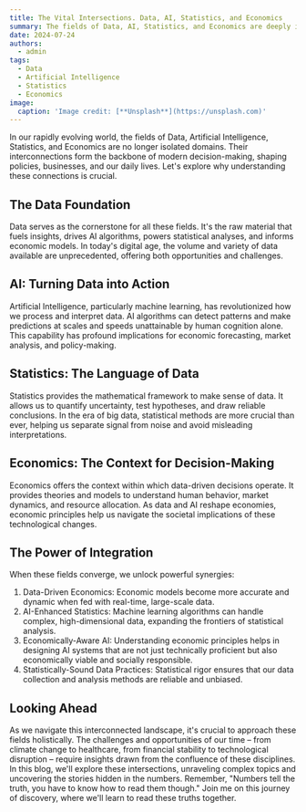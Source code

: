 ```yaml
---
title: The Vital Intersections. Data, AI, Statistics, and Economics
summary: The fields of Data, AI, Statistics, and Economics are deeply interconnected, forming the backbone of modern decision-making across various sectors. Understanding these connections is crucial as they synergistically enhance each other, enabling more accurate models, deeper insights, and better-informed policies in our increasingly complex world.
date: 2024-07-24
authors:
  - admin
tags:
  - Data
  - Artificial Intelligence
  - Statistics
  - Economics
image:
  caption: 'Image credit: [**Unsplash**](https://unsplash.com)'
---
```


In our rapidly evolving world, the fields of Data, Artificial Intelligence, Statistics, and Economics are no longer isolated domains. Their interconnections form the backbone of modern decision-making, shaping policies, businesses, and our daily lives. Let's explore why understanding these connections is crucial.

## The Data Foundation
Data serves as the cornerstone for all these fields. It's the raw material that fuels insights, drives AI algorithms, powers statistical analyses, and informs economic models. In today's digital age, the volume and variety of data available are unprecedented, offering both opportunities and challenges.

## AI: Turning Data into Action

Artificial Intelligence, particularly machine learning, has revolutionized how we process and interpret data. AI algorithms can detect patterns and make predictions at scales and speeds unattainable by human cognition alone. This capability has profound implications for economic forecasting, market analysis, and policy-making.

## Statistics: The Language of Data

Statistics provides the mathematical framework to make sense of data. It allows us to quantify uncertainty, test hypotheses, and draw reliable conclusions. In the era of big data, statistical methods are more crucial than ever, helping us separate signal from noise and avoid misleading interpretations.

## Economics: The Context for Decision-Making

Economics offers the context within which data-driven decisions operate. It provides theories and models to understand human behavior, market dynamics, and resource allocation. As data and AI reshape economies, economic principles help us navigate the societal implications of these technological changes.

## The Power of Integration

When these fields converge, we unlock powerful synergies:

1. Data-Driven Economics: Economic models become more accurate and dynamic when fed with real-time, large-scale data.
2. AI-Enhanced Statistics: Machine learning algorithms can handle complex, high-dimensional data, expanding the frontiers of statistical analysis.
3. Economically-Aware AI: Understanding economic principles helps in designing AI systems that are not just technically proficient but also economically viable and socially responsible.
4. Statistically-Sound Data Practices: Statistical rigor ensures that our data collection and analysis methods are reliable and unbiased.

## Looking Ahead

As we navigate this interconnected landscape, it's crucial to approach these fields holistically. The challenges and opportunities of our time – from climate change to healthcare, from financial stability to technological disruption – require insights drawn from the confluence of these disciplines.
In this blog, we'll explore these intersections, unraveling complex topics and uncovering the stories hidden in the numbers. Remember, "Numbers tell the truth, you have to know how to read them though." Join me on this journey of discovery, where we'll learn to read these truths together.
